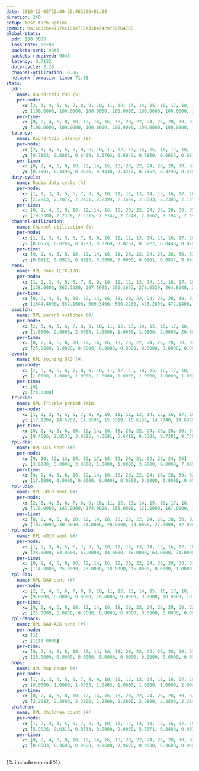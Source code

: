 ```yaml
---
date: 2018-12-05T22:00:56.462396+01:00
duration: 240
setup: test-tsch-optims
commit: ba15c0c6e4107ec181e715e31be74c9736764700
global-stats:
  pdr: 100.0000
  loss-rate: 0e+00
  packets-sent: 9043
  packets-received: 9043
  latency: 0.7132
  duty-cycle: 2.29
  channel-utilization: 0.06
  network-formation-time: 71.01
stats:
  pdr:
    name: Round-trip PDR (%)
    per-node:
      x: [2, 3, 4, 5, 6, 7, 8, 9, 10, 11, 12, 13, 14, 15, 16, 17, 18, 19, 20, 21, 22, 23, 24, 25]
      y: [100.0000, 100.0000, 100.0000, 100.0000, 100.0000, 100.0000, 100.0000, 100.0000, 100.0000, 100.0000, 100.0000, 100.0000, 100.0000, 100.0000, 100.0000, 100.0000, 100.0000, 100.0000, 100.0000, 100.0000, 100.0000, 100.0000, 100.0000, 100.0000]
    per-time:
      x: [0, 2, 4, 6, 8, 10, 12, 14, 16, 18, 20, 22, 24, 26, 28, 30, 32, 34, 36, 38, 40, 42, 44, 46, 48, 50, 52, 54, 56, 58, 60, 62, 64, 66, 68, 70, 72, 74, 76, 78, 80, 82, 84, 86, 88, 90, 92, 94, 96, 98, 100, 102, 104, 106, 108, 110, 112, 114, 116, 118, 120, 122, 124, 126, 128, 130, 132, 134, 136, 138, 140, 142, 144, 146, 148, 150]
      y: [100.0000, 100.0000, 100.0000, 100.0000, 100.0000, 100.0000, 100.0000, 100.0000, 100.0000, 100.0000, 100.0000, 100.0000, 100.0000, 100.0000, 100.0000, 100.0000, 100.0000, 100.0000, 100.0000, 100.0000, 100.0000, 100.0000, 100.0000, 100.0000, 100.0000, 100.0000, 100.0000, 100.0000, 100.0000, 100.0000, 100.0000, 100.0000, 100.0000, 100.0000, 100.0000, 100.0000, 100.0000, 100.0000, 100.0000, 100.0000, 100.0000, 100.0000, 100.0000, 100.0000, 100.0000, 100.0000, 100.0000, 100.0000, 100.0000, 100.0000, 100.0000, 100.0000, 100.0000, 100.0000, 100.0000, 100.0000, 100.0000, 100.0000, 100.0000, 100.0000, 100.0000, 100.0000, 100.0000, 100.0000, 100.0000, 100.0000, 100.0000, 100.0000, 100.0000, 100.0000, 100.0000, 100.0000, 100.0000, 100.0000, 100.0000, 100.0000]
  latency:
    name: Round-trip latency (s)
    per-node:
      x: [2, 3, 4, 5, 6, 7, 8, 9, 10, 11, 12, 13, 14, 15, 16, 17, 18, 19, 20, 21, 22, 23, 24, 25]
      y: [0.7163, 0.6885, 0.6469, 0.6702, 0.6049, 0.6830, 0.6653, 0.6875, 0.6197, 0.6862, 0.7371, 0.6611, 0.7297, 0.6809, 0.6939, 0.7216, 0.6810, 0.6960, 0.7278, 0.7655, 0.8625, 0.8849, 0.8563, 0.7737]
    per-time:
      x: [0, 2, 4, 6, 8, 10, 12, 14, 16, 18, 20, 22, 24, 26, 28, 30, 32, 34, 36, 38, 40, 42, 44, 46, 48, 50, 52, 54, 56, 58, 60, 62, 64, 66, 68, 70, 72, 74, 76, 78, 80, 82, 84, 86, 88, 90, 92, 94, 96, 98, 100, 102, 104, 106, 108, 110, 112, 114, 116, 118, 120, 122, 124, 126, 128, 130, 132, 134, 136, 138, 140, 142, 144, 146, 148, 150]
      y: [0.3601, 0.3398, 0.3626, 0.3430, 0.3210, 0.3352, 0.3299, 0.3388, 0.3202, 0.3132, 0.3323, 0.3381, 0.3324, 0.3818, 0.3491, 0.3202, 0.3359, 0.3165, 0.3495, 0.3457, 0.3449, 0.3439, 0.3358, 0.3125, 0.3681, 0.4162, 0.3195, 0.3563, 0.3460, 0.3265, 0.3864, 0.5607, 0.4942, 0.3750, 0.3352, 0.3519, 0.4925, 0.9940, 0.7101, 0.5120, 0.4999, 0.3248, 0.4878, 1.2571, 1.1887, 0.9201, 0.5608, 0.4860, 0.6786, 1.2601, 1.2557, 1.2676, 1.1928, 0.9693, 0.7258, 1.2475, 1.2345, 1.2340, 1.2465, 1.2470, 1.1961, 1.2364, 1.2518, 1.2367, 1.2470, 1.2412, 1.2305, 1.2460, 1.2425, 1.2470, 1.2355, 1.2569, 1.2339, 1.2445, 1.2281, 1.2455]
  duty-cycle:
    name: Radio duty cycle (%)
    per-node:
      x: [1, 2, 3, 4, 5, 6, 7, 8, 9, 10, 11, 12, 13, 14, 15, 16, 17, 18, 19, 20, 21, 22, 23, 24, 25]
      y: [2.2913, 2.2077, 2.2401, 2.2399, 2.1689, 2.8593, 2.2305, 2.1550, 2.0898, 2.1005, 2.1592, 2.2144, 2.3055, 2.3412, 2.5091, 2.2423, 2.3204, 2.3433, 2.2824, 2.2907, 2.3035, 2.3562, 2.2692, 2.2650, 2.3074]
    per-time:
      x: [0, 2, 4, 6, 8, 10, 12, 14, 16, 18, 20, 22, 24, 26, 28, 30, 32, 34, 36, 38, 40, 42, 44, 46, 48, 50, 52, 54, 56, 58, 60, 62, 64, 66, 68, 70, 72, 74, 76, 78, 80, 82, 84, 86, 88, 90, 92, 94, 96, 98, 100, 102, 104, 106, 108, 110, 112, 114, 116, 118, 120, 122, 124, 126, 128, 130, 132, 134, 136, 138, 140, 142, 144, 146, 148, 150, 152, 154, 156, 158, 160, 162, 164, 166, 168, 170, 172, 174, 176, 178, 180, 182, 184, 186, 188, 190, 192, 194, 196, 198, 200, 202, 204, 206, 208, 210, 212, 214, 216, 218, 220, 222, 224, 226, 228, 230, 232, 234, 236, 238, 240]
      y: [19.6300, 2.2339, 2.2315, 2.2147, 2.2248, 2.1662, 2.1943, 2.1993, 2.1964, 2.1730, 2.1837, 2.2058, 2.1910, 2.1943, 2.2570, 2.2042, 2.2004, 2.1950, 2.1941, 2.2209, 2.1825, 2.1917, 2.2023, 2.2010, 2.1790, 2.1856, 2.1751, 2.1919, 2.2260, 2.2341, 2.1809, 2.1990, 2.2042, 2.1946, 2.1884, 2.2064, 2.1943, 2.2051, 2.1830, 2.1950, 2.1976, 2.1999, 2.1755, 2.2256, 2.1863, 2.2095, 2.2007, 2.2085, 2.1775, 2.1961, 2.2059, 2.1908, 2.2059, 2.2033, 2.1917, 2.2069, 2.1751, 2.2063, 2.1968, 2.1947, 2.1831, 2.1904, 2.1781, 2.1835, 2.1914, 2.1894, 2.1868, 2.1966, 2.1922, 2.1827, 2.1858, 2.2087, 2.1888, 2.1766, 2.1780, 2.2123, 2.1355, 2.3747, 2.0878, 2.2216, 2.3021, 2.3552, 2.3248, 2.3020, 2.3786, 2.3883, 2.2249, 2.0208, 2.0040, 2.0077, 2.0019, 1.9989, 2.0055, 2.0064, 1.9962, 1.9934, 1.9905, 1.9912, 1.9976, 2.0083, 2.0198, 1.9945, 1.9937, 1.9949, 1.9908, 1.9948, 1.9949, 1.9960, 1.9956, 2.0022, 1.9951, 1.9962, 1.9976, 1.9957, 2.0061, 2.0074, 1.9985, 2.0014, 1.9932, 2.0034, null]
  channel-utilization:
    name: Channel utilization (%)
    per-node:
      x: [1, 2, 3, 4, 5, 6, 7, 8, 9, 10, 11, 12, 13, 14, 15, 16, 17, 18, 19, 20, 21, 22, 23, 24, 25]
      y: [0.0553, 0.0269, 0.0283, 0.0269, 0.0267, 0.3727, 0.0448, 0.0285, 0.0305, 0.0479, 0.0318, 0.0696, 0.0605, 0.0382, 0.2036, 0.0336, 0.0310, 0.0717, 0.0339, 0.0390, 0.0433, 0.0332, 0.0288, 0.0295, 0.0285]
    per-time:
      x: [0, 2, 4, 6, 8, 10, 12, 14, 16, 18, 20, 22, 24, 26, 28, 30, 32, 34, 36, 38, 40, 42, 44, 46, 48, 50, 52, 54, 56, 58, 60, 62, 64, 66, 68, 70, 72, 74, 76, 78, 80, 82, 84, 86, 88, 90, 92, 94, 96, 98, 100, 102, 104, 106, 108, 110, 112, 114, 116, 118, 120, 122, 124, 126, 128, 130, 132, 134, 136, 138, 140, 142, 144, 146, 148, 150, 152, 154, 156, 158, 160, 162, 164, 166, 168, 170, 172, 174, 176, 178, 180, 182, 184, 186, 188, 190, 192, 194, 196, 198, 200, 202, 204, 206, 208, 210, 212, 214, 216, 218, 220, 222, 224, 226, 228, 230, 232, 234, 236, 238, 240]
      y: [0.0912, 0.0926, 0.0915, 0.0890, 0.0906, 0.0761, 0.0837, 0.0824, 0.0826, 0.0771, 0.0807, 0.0871, 0.0828, 0.0845, 0.1041, 0.0847, 0.0846, 0.0837, 0.0848, 0.0932, 0.0796, 0.0834, 0.0857, 0.0856, 0.0792, 0.0800, 0.0783, 0.0844, 0.0936, 0.0968, 0.0797, 0.0863, 0.0847, 0.0831, 0.0802, 0.0873, 0.0834, 0.0868, 0.0790, 0.0819, 0.0822, 0.0827, 0.0754, 0.0886, 0.0808, 0.0843, 0.0835, 0.0864, 0.0766, 0.0802, 0.0840, 0.0812, 0.0848, 0.0855, 0.0810, 0.0867, 0.0768, 0.0849, 0.0830, 0.0819, 0.0793, 0.0827, 0.0781, 0.0802, 0.0818, 0.0811, 0.0790, 0.0811, 0.0809, 0.0784, 0.0798, 0.0863, 0.0807, 0.0766, 0.0761, 0.0441, 0.0158, 0.0274, 0.0367, 0.0707, 0.0957, 0.1102, 0.1049, 0.1037, 0.1168, 0.1166, 0.0758, 0.0211, 0.0182, 0.0205, 0.0185, 0.0190, 0.0207, 0.0197, 0.0170, 0.0181, 0.0171, 0.0175, 0.0183, 0.0204, 0.0252, 0.0171, 0.0169, 0.0185, 0.0179, 0.0186, 0.0185, 0.0185, 0.0169, 0.0190, 0.0179, 0.0176, 0.0189, 0.0182, 0.0222, 0.0217, 0.0181, 0.0195, 0.0171, 0.0195, null]
  rank:
    name: RPL rank (ETX-128)
    per-node:
      x: [1, 2, 3, 4, 5, 6, 7, 8, 9, 10, 11, 12, 13, 14, 15, 16, 17, 18, 19, 20, 21, 22, 23, 24, 25]
      y: [128.0000, 262.3320, 307.5992, 303.1653, 278.6529, 264.8548, 290.9710, 423.2149, 5829.9614, 5101.4716, 474.2241, 6297.2440, 419.7202, 579.2140, 471.2822, 6210.4844, 6918.9896, 5784.1557, 7697.1705, 623.8257, 653.2697, 681.6475, 7136.9864, 4346.8148, 1288.8219]
    per-time:
      x: [0, 2, 4, 6, 8, 10, 12, 14, 16, 18, 20, 22, 24, 26, 28, 30, 32, 34, 36, 38, 40, 42, 44, 46, 48, 50, 52, 54, 56, 58, 60, 62, 64, 66, 68, 70, 72, 74, 76, 78, 80, 82, 84, 86, 88, 90, 92, 94, 96, 98, 100, 102, 104, 106, 108, 110, 112, 114, 116, 118, 120, 122, 124, 126, 128, 130, 132, 134, 136, 138, 140, 142, 144, 146, 148, 150, 152, 154, 156, 158, 160, 162, 164, 166, 168, 170, 172, 174, 176, 178, 180, 182, 184, 186, 188, 190, 192, 194, 196, 198, 200, 202, 204, 206, 208, 210, 212, 214, 216, 218, 220, 222, 224, 226, 228, 230, 232, 234, 236, 238, 240]
      y: [1644.4000, 552.1600, 509.3400, 500.2200, 483.2600, 472.1400, 470.6400, 481.4400, 500.5200, 495.9200, 504.6200, 508.9000, 509.1400, 527.2745, 559.3600, 551.8200, 514.0400, 517.5400, 526.1373, 526.8431, 518.2600, 512.6200, 517.8600, 523.0196, 515.2600, 513.8200, 502.1200, 504.7000, 512.7778, 509.7059, 506.0600, 537.5098, 528.9804, 508.2600, 503.5200, 494.2353, 486.3462, 472.5577, 465.2000, 464.4902, 461.5200, 458.2941, 459.3600, 472.5490, 470.9615, 462.8800, 464.8431, 460.0000, 458.5000, 456.0800, 453.0980, 452.0600, 460.0196, 464.0000, 468.2745, 465.6000, 457.8200, 459.5400, 470.4314, 472.6800, 461.1600, 461.9600, 455.3529, 461.3800, 452.1373, 447.2800, 448.8600, 448.9600, 455.5400, 453.9200, 459.4600, 461.6863, 460.0784, 458.2400, 461.4400, 346.8400, 919.9544, 1597.8765, 848.2479, 3788.4476, 19216.4362, 17739.4151, 21051.8426, 19181.3571, 17742.4273, 20556.1980, 9016.1714, 604.3200, 594.2400, 588.7451, 576.3200, 578.7500, 564.6471, 532.3137, 527.0000, 526.0784, 521.7400, 515.1961, 519.7059, 508.8800, 506.0200, 502.6600, 481.7600, 479.5400, 477.6800, 475.6800, 474.5882, 467.4800, 466.9600, 465.3000, 465.9600, 467.4800, 465.6000, 461.3200, 466.2745, 471.4800, 475.8235, 481.6800, 477.8431, 482.5098, null]
  pswitch:
    name: RPL parent switches (#)
    per-node:
      x: [2, 3, 4, 5, 6, 7, 8, 9, 10, 11, 12, 13, 14, 15, 16, 17, 18, 19, 20, 21, 22, 23, 24, 25]
      y: [1.0000, 2.0000, 2.0000, 2.0000, 1.0000, 1.0000, 2.0000, 26.0000, 24.0000, 1.0000, 28.0000, 3.0000, 3.0000, 1.0000, 28.0000, 27.0000, 27.0000, 36.0000, 1.0000, 1.0000, 4.0000, 32.0000, 17.0000, 6.0000]
    per-time:
      x: [0, 2, 4, 6, 8, 10, 12, 14, 16, 18, 20, 22, 24, 26, 28, 30, 32, 34, 36, 38, 40, 42, 44, 46, 48, 50, 52, 54, 56, 58, 60, 62, 64, 66, 68, 70, 72, 74, 76, 78, 80, 82, 84, 86, 88, 90, 92, 94, 96, 98, 100, 102, 104, 106, 108, 110, 112, 114, 116, 118, 120, 122, 124, 126, 128, 130, 132, 134, 136, 138, 140, 142, 144, 146, 148, 150, 152, 154, 156, 158, 160, 162, 164, 166, 168, 170, 172, 174, 176, 178, 180, 182, 184, 186, 188, 190, 192, 194, 196, 198, 200, 202, 204, 206, 208, 210, 212, 214, 216, 218, 220, 222, 224, 226, 228, 230, 232, 234, 236, 238]
      y: [25.0000, 0.0000, 0.0000, 0.0000, 0.0000, 0.0000, 0.0000, 0.0000, 0.0000, 0.0000, 0.0000, 0.0000, 0.0000, 1.0000, 0.0000, 0.0000, 0.0000, 0.0000, 1.0000, 1.0000, 0.0000, 0.0000, 0.0000, 1.0000, 0.0000, 0.0000, 0.0000, 0.0000, 4.0000, 1.0000, 0.0000, 1.0000, 1.0000, 0.0000, 0.0000, 1.0000, 2.0000, 2.0000, 0.0000, 1.0000, 0.0000, 1.0000, 0.0000, 1.0000, 2.0000, 0.0000, 1.0000, 0.0000, 0.0000, 0.0000, 1.0000, 0.0000, 1.0000, 0.0000, 1.0000, 0.0000, 0.0000, 0.0000, 1.0000, 0.0000, 0.0000, 0.0000, 1.0000, 0.0000, 1.0000, 0.0000, 0.0000, 0.0000, 0.0000, 0.0000, 0.0000, 1.0000, 1.0000, 0.0000, 0.0000, 0.0000, 2.0000, 7.0000, 4.0000, 20.0000, 23.0000, 28.0000, 31.0000, 23.0000, 33.0000, 25.0000, 12.0000, 0.0000, 0.0000, 1.0000, 0.0000, 2.0000, 1.0000, 1.0000, 0.0000, 1.0000, 0.0000, 1.0000, 1.0000, 0.0000, 0.0000, 0.0000, 0.0000, 0.0000, 0.0000, 0.0000, 1.0000, 0.0000, 0.0000, 0.0000, 0.0000, 0.0000, 0.0000, 0.0000, 1.0000, 0.0000, 1.0000, 0.0000, 1.0000, 1.0000]
  event:
    name: RPL joining DAG (#)
    per-node:
      x: [2, 3, 4, 5, 6, 7, 8, 9, 10, 11, 12, 13, 14, 15, 16, 17, 18, 19, 20, 21, 22, 23, 24, 25]
      y: [1.0000, 1.0000, 1.0000, 1.0000, 1.0000, 1.0000, 1.0000, 1.0000, 1.0000, 1.0000, 1.0000, 1.0000, 1.0000, 1.0000, 1.0000, 1.0000, 1.0000, 1.0000, 1.0000, 1.0000, 1.0000, 1.0000, 1.0000, 1.0000]
    per-time:
      x: [0]
      y: [24.0000]
  trickle:
    name: RPL Trickle period (min)
    per-node:
      x: [1, 2, 3, 4, 5, 6, 7, 8, 9, 10, 11, 12, 13, 14, 15, 16, 17, 18, 19, 20, 21, 22, 23, 24, 25]
      y: [17.2204, 14.6952, 14.6596, 15.6319, 15.6139, 14.7340, 14.6380, 15.1882, 12.8904, 15.9286, 14.7136, 12.1489, 14.5040, 14.4267, 14.4485, 12.2452, 15.7831, 12.1978, 16.0321, 14.4470, 14.6629, 14.9051, 15.9496, 13.4354, 14.6196]
    per-time:
      x: [0, 2, 4, 6, 8, 10, 12, 14, 16, 18, 20, 22, 24, 26, 28, 30, 32, 34, 36, 38, 40, 42, 44, 46, 48, 50, 52, 54, 56, 58, 60, 62, 64, 66, 68, 70, 72, 74, 76, 78, 80, 82, 84, 86, 88, 90, 92, 94, 96, 98, 100, 102, 104, 106, 108, 110, 112, 114, 116, 118, 120, 122, 124, 126, 128, 130, 132, 134, 136, 138, 140, 142, 144, 146, 148, 150, 152, 154, 156, 158, 160, 162, 164, 166, 168, 170, 172, 174, 176, 178, 180, 182, 184, 186, 188, 190, 192, 194, 196, 198, 200, 202, 204, 206, 208, 210, 212, 214, 216, 218, 220, 222, 224, 226, 228, 230, 232, 234, 236, 238, 240]
      y: [0.4606, 2.0535, 3.8885, 4.3691, 6.6410, 8.7381, 8.7381, 8.7381, 10.4858, 17.4763, 17.4763, 17.4763, 17.4763, 17.4763, 17.4763, 17.4763, 17.4763, 17.4763, 17.4763, 17.4763, 17.4763, 17.4763, 17.4763, 17.4763, 17.4763, 17.4763, 17.4763, 17.4763, 17.4763, 17.4763, 17.4763, 17.4763, 17.4763, 17.4763, 17.4763, 17.4763, 17.4763, 17.4763, 17.4763, 17.4763, 17.4763, 17.4763, 17.4763, 17.4763, 17.4763, 17.4763, 17.4763, 17.4763, 17.4763, 17.4763, 17.4763, 17.4763, 17.4763, 17.4763, 17.4763, 17.4763, 17.4763, 17.4763, 17.4763, 17.4763, 17.4763, 17.4763, 17.4763, 17.4763, 17.4763, 17.4763, 17.4763, 17.4763, 17.4763, 17.4763, 17.4763, 17.4763, 17.4763, 17.4763, 17.4763, 17.4763, 17.4763, 16.2761, 16.5060, 15.4590, 7.2065, 7.1590, 6.7274, 6.9855, 5.8008, 4.7368, 3.4982, 2.9054, 4.1943, 5.3114, 8.0391, 8.7381, 8.7381, 10.2802, 13.8063, 17.4763, 17.4763, 17.4763, 17.4763, 17.4763, 17.4763, 17.4763, 17.4763, 17.4763, 17.4763, 17.4763, 17.4763, 17.4763, 17.4763, 17.4763, 17.4763, 17.4763, 17.4763, 17.4763, 17.4763, 17.4763, 17.4763, 17.4763, 17.4763, 17.4763, null]
  rpl-dis:
    name: RPL DIS sent (#)
    per-node:
      x: [9, 10, 12, 13, 14, 16, 17, 18, 19, 20, 21, 22, 23, 24, 25]
      y: [3.0000, 3.0000, 3.0000, 1.0000, 1.0000, 3.0000, 9.0000, 7.0000, 7.0000, 1.0000, 1.0000, 1.0000, 4.0000, 2.0000, 2.0000]
    per-time:
      x: [0, 2, 4, 6, 8, 10, 12, 14, 16, 18, 20, 22, 24, 26, 28, 30, 32, 34, 36, 38, 40, 42, 44, 46, 48, 50, 52, 54, 56, 58, 60, 62, 64, 66, 68, 70, 72, 74, 76, 78, 80, 82, 84, 86, 88, 90, 92, 94, 96, 98, 100, 102, 104, 106, 108, 110, 112, 114, 116, 118, 120, 122, 124, 126, 128, 130, 132, 134, 136, 138, 140, 142, 144, 146, 148, 150, 152, 154, 156, 158, 160, 162, 164, 166, 168, 170, 172]
      y: [17.0000, 0.0000, 0.0000, 0.0000, 0.0000, 0.0000, 0.0000, 0.0000, 0.0000, 0.0000, 0.0000, 0.0000, 0.0000, 0.0000, 0.0000, 0.0000, 0.0000, 0.0000, 0.0000, 0.0000, 0.0000, 0.0000, 0.0000, 0.0000, 0.0000, 0.0000, 0.0000, 0.0000, 0.0000, 0.0000, 0.0000, 0.0000, 0.0000, 0.0000, 0.0000, 0.0000, 0.0000, 0.0000, 0.0000, 0.0000, 0.0000, 0.0000, 0.0000, 0.0000, 0.0000, 0.0000, 0.0000, 0.0000, 0.0000, 0.0000, 0.0000, 0.0000, 0.0000, 0.0000, 0.0000, 0.0000, 0.0000, 0.0000, 0.0000, 0.0000, 0.0000, 0.0000, 0.0000, 0.0000, 0.0000, 0.0000, 0.0000, 0.0000, 0.0000, 0.0000, 0.0000, 0.0000, 0.0000, 0.0000, 0.0000, 0.0000, 0.0000, 2.0000, 1.0000, 2.0000, 4.0000, 7.0000, 2.0000, 2.0000, 7.0000, 4.0000, 0.0000]
  rpl-udio:
    name: RPL uDIO sent (#)
    per-node:
      x: [2, 3, 4, 5, 6, 7, 8, 9, 10, 11, 12, 13, 14, 15, 16, 17, 18, 19, 20, 21, 22, 23, 24, 25]
      y: [170.0000, 163.0000, 174.0000, 165.0000, 121.0000, 167.0000, 166.0000, 181.0000, 200.0000, 164.0000, 196.0000, 158.0000, 172.0000, 139.0000, 195.0000, 190.0000, 187.0000, 209.0000, 164.0000, 168.0000, 164.0000, 168.0000, 166.0000, 169.0000]
    per-time:
      x: [0, 2, 4, 6, 8, 10, 12, 14, 16, 18, 20, 22, 24, 26, 28, 30, 32, 34, 36, 38, 40, 42, 44, 46, 48, 50, 52, 54, 56, 58, 60, 62, 64, 66, 68, 70, 72, 74, 76, 78, 80, 82, 84, 86, 88, 90, 92, 94, 96, 98, 100, 102, 104, 106, 108, 110, 112, 114, 116, 118, 120, 122, 124, 126, 128, 130, 132, 134, 136, 138, 140, 142, 144, 146, 148, 150, 152, 154, 156, 158, 160, 162, 164, 166, 168, 170, 172, 174, 176, 178, 180, 182, 184, 186, 188, 190, 192, 194, 196, 198, 200, 202, 204, 206, 208, 210, 212, 214, 216, 218, 220, 222, 224, 226, 228, 230, 232, 234, 236, 238, 240]
      y: [107.0000, 30.0000, 34.0000, 28.0000, 34.0000, 27.0000, 32.0000, 31.0000, 37.0000, 30.0000, 30.0000, 32.0000, 31.0000, 33.0000, 34.0000, 32.0000, 33.0000, 29.0000, 32.0000, 30.0000, 30.0000, 29.0000, 30.0000, 35.0000, 28.0000, 29.0000, 30.0000, 30.0000, 33.0000, 30.0000, 31.0000, 29.0000, 34.0000, 29.0000, 29.0000, 31.0000, 31.0000, 27.0000, 30.0000, 34.0000, 28.0000, 31.0000, 27.0000, 35.0000, 29.0000, 37.0000, 31.0000, 30.0000, 32.0000, 33.0000, 32.0000, 26.0000, 33.0000, 34.0000, 32.0000, 33.0000, 34.0000, 27.0000, 26.0000, 31.0000, 32.0000, 33.0000, 30.0000, 29.0000, 35.0000, 29.0000, 33.0000, 32.0000, 31.0000, 31.0000, 35.0000, 33.0000, 29.0000, 26.0000, 31.0000, 33.0000, 31.0000, 42.0000, 43.0000, 50.0000, 57.0000, 63.0000, 54.0000, 46.0000, 67.0000, 57.0000, 57.0000, 28.0000, 30.0000, 38.0000, 32.0000, 39.0000, 32.0000, 33.0000, 34.0000, 35.0000, 30.0000, 36.0000, 31.0000, 34.0000, 32.0000, 28.0000, 33.0000, 34.0000, 36.0000, 39.0000, 29.0000, 33.0000, 32.0000, 35.0000, 37.0000, 32.0000, 51.0000, 29.0000, 30.0000, 37.0000, 29.0000, 35.0000, 29.0000, 38.0000, 1.0000]
  rpl-mdio:
    name: RPL mDIO sent (#)
    per-node:
      x: [1, 2, 3, 4, 5, 6, 7, 8, 9, 10, 11, 12, 13, 14, 15, 16, 17, 18, 19, 20, 21, 22, 23, 24, 25]
      y: [28.0000, 53.0000, 67.0000, 34.0000, 38.0000, 63.0000, 74.0000, 42.0000, 40.0000, 28.0000, 66.0000, 37.0000, 81.0000, 82.0000, 93.0000, 41.0000, 42.0000, 42.0000, 27.0000, 87.0000, 78.0000, 66.0000, 27.0000, 43.0000, 70.0000]
    per-time:
      x: [0, 2, 4, 6, 8, 10, 12, 14, 16, 18, 20, 22, 24, 26, 28, 30, 32, 34, 36, 38, 40, 42, 44, 46, 48, 50, 52, 54, 56, 58, 60, 62, 64, 66, 68, 70, 72, 74, 76, 78, 80, 82, 84, 86, 88, 90, 92, 94, 96, 98, 100, 102, 104, 106, 108, 110, 112, 114, 116, 118, 120, 122, 124, 126, 128, 130, 132, 134, 136, 138, 140, 142, 144, 146, 148, 150, 152, 154, 156, 158, 160, 162, 164, 166, 168, 170, 172, 174, 176, 178, 180, 182, 184, 186, 188, 190, 192, 194, 196, 198, 200, 202, 204, 206, 208, 210, 212, 214, 216, 218, 220, 222, 224, 226, 228, 230, 232, 234, 236, 238]
      y: [114.0000, 25.0000, 23.0000, 10.0000, 15.0000, 0.0000, 1.0000, 12.0000, 12.0000, 0.0000, 0.0000, 0.0000, 0.0000, 3.0000, 3.0000, 6.0000, 9.0000, 4.0000, 0.0000, 0.0000, 0.0000, 0.0000, 4.0000, 4.0000, 8.0000, 5.0000, 4.0000, 0.0000, 0.0000, 0.0000, 1.0000, 2.0000, 8.0000, 7.0000, 7.0000, 0.0000, 0.0000, 0.0000, 0.0000, 6.0000, 5.0000, 6.0000, 4.0000, 4.0000, 0.0000, 0.0000, 0.0000, 0.0000, 4.0000, 8.0000, 4.0000, 4.0000, 5.0000, 0.0000, 0.0000, 0.0000, 0.0000, 7.0000, 5.0000, 6.0000, 6.0000, 1.0000, 0.0000, 0.0000, 0.0000, 3.0000, 5.0000, 9.0000, 4.0000, 2.0000, 2.0000, 0.0000, 0.0000, 0.0000, 5.0000, 6.0000, 7.0000, 70.0000, 45.0000, 56.0000, 90.0000, 104.0000, 54.0000, 41.0000, 133.0000, 110.0000, 83.0000, 24.0000, 18.0000, 6.0000, 11.0000, 2.0000, 6.0000, 10.0000, 7.0000, 0.0000, 0.0000, 0.0000, 3.0000, 8.0000, 1.0000, 10.0000, 3.0000, 0.0000, 0.0000, 0.0000, 0.0000, 1.0000, 7.0000, 6.0000, 4.0000, 4.0000, 3.0000, 0.0000, 0.0000, 0.0000, 4.0000, 8.0000, 6.0000, 6.0000]
  rpl-dao:
    name: RPL DAO sent (#)
    per-node:
      x: [2, 3, 4, 5, 6, 7, 8, 9, 10, 11, 12, 13, 14, 15, 16, 17, 18, 19, 20, 21, 22, 23, 24, 25]
      y: [9.0000, 9.0000, 9.0000, 10.0000, 9.0000, 9.0000, 10.0000, 107.0000, 105.0000, 9.0000, 125.0000, 9.0000, 10.0000, 10.0000, 120.0000, 116.0000, 122.0000, 156.0000, 9.0000, 9.0000, 11.0000, 128.0000, 75.0000, 15.0000]
    per-time:
      x: [0, 2, 4, 6, 8, 10, 12, 14, 16, 18, 20, 22, 24, 26, 28, 30, 32, 34, 36, 38, 40, 42, 44, 46, 48, 50, 52, 54, 56, 58, 60, 62, 64, 66, 68, 70, 72, 74, 76, 78, 80, 82, 84, 86, 88, 90, 92, 94, 96, 98, 100, 102, 104, 106, 108, 110, 112, 114, 116, 118, 120, 122, 124, 126, 128, 130, 132, 134, 136, 138, 140, 142, 144, 146, 148, 150, 152, 154, 156, 158, 160, 162, 164, 166, 168, 170, 172, 174, 176, 178, 180, 182, 184, 186, 188, 190, 192, 194, 196, 198, 200, 202, 204, 206, 208, 210, 212, 214, 216, 218, 220, 222, 224, 226, 228, 230, 232, 234, 236, 238, 240]
      y: [25.0000, 0.0000, 0.0000, 0.0000, 0.0000, 0.0000, 0.0000, 0.0000, 0.0000, 0.0000, 0.0000, 0.0000, 0.0000, 1.0000, 23.0000, 0.0000, 0.0000, 0.0000, 1.0000, 1.0000, 0.0000, 0.0000, 0.0000, 1.0000, 0.0000, 0.0000, 0.0000, 1.0000, 20.0000, 5.0000, 0.0000, 1.0000, 1.0000, 1.0000, 0.0000, 1.0000, 2.0000, 1.0000, 1.0000, 1.0000, 0.0000, 1.0000, 7.0000, 8.0000, 3.0000, 0.0000, 2.0000, 0.0000, 0.0000, 0.0000, 3.0000, 1.0000, 1.0000, 0.0000, 1.0000, 1.0000, 3.0000, 11.0000, 2.0000, 0.0000, 0.0000, 2.0000, 1.0000, 0.0000, 3.0000, 2.0000, 1.0000, 0.0000, 0.0000, 0.0000, 2.0000, 10.0000, 4.0000, 1.0000, 0.0000, 2.0000, 10.0000, 31.0000, 29.0000, 83.0000, 120.0000, 142.0000, 132.0000, 121.0000, 150.0000, 130.0000, 39.0000, 0.0000, 0.0000, 2.0000, 0.0000, 2.0000, 1.0000, 2.0000, 0.0000, 1.0000, 0.0000, 1.0000, 2.0000, 3.0000, 11.0000, 0.0000, 0.0000, 1.0000, 1.0000, 1.0000, 2.0000, 1.0000, 1.0000, 0.0000, 1.0000, 1.0000, 0.0000, 2.0000, 13.0000, 1.0000, 1.0000, 1.0000, 1.0000, 2.0000, 0.0000]
  rpl-daoack:
    name: RPL DAO-ACK sent (#)
    per-node:
      x: [1]
      y: [1119.0000]
    per-time:
      x: [0, 2, 4, 6, 8, 10, 12, 14, 16, 18, 20, 22, 24, 26, 28, 30, 32, 34, 36, 38, 40, 42, 44, 46, 48, 50, 52, 54, 56, 58, 60, 62, 64, 66, 68, 70, 72, 74, 76, 78, 80, 82, 84, 86, 88, 90, 92, 94, 96, 98, 100, 102, 104, 106, 108, 110, 112, 114, 116, 118, 120, 122, 124, 126, 128, 130, 132, 134, 136, 138, 140, 142, 144, 146, 148, 150, 152, 154, 156, 158, 160, 162, 164, 166, 168, 170, 172, 174, 176, 178, 180, 182, 184, 186, 188, 190, 192, 194, 196, 198, 200, 202, 204, 206, 208, 210, 212, 214, 216, 218, 220, 222, 224, 226, 228, 230, 232, 234, 236, 238, 240]
      y: [25.0000, 0.0000, 0.0000, 0.0000, 0.0000, 0.0000, 0.0000, 0.0000, 0.0000, 0.0000, 0.0000, 0.0000, 0.0000, 1.0000, 23.0000, 0.0000, 0.0000, 0.0000, 1.0000, 1.0000, 0.0000, 0.0000, 0.0000, 1.0000, 0.0000, 0.0000, 0.0000, 1.0000, 20.0000, 4.0000, 0.0000, 1.0000, 1.0000, 1.0000, 0.0000, 1.0000, 2.0000, 1.0000, 1.0000, 1.0000, 0.0000, 1.0000, 6.0000, 9.0000, 3.0000, 0.0000, 2.0000, 0.0000, 0.0000, 0.0000, 3.0000, 1.0000, 1.0000, 0.0000, 1.0000, 1.0000, 4.0000, 10.0000, 2.0000, 0.0000, 0.0000, 2.0000, 1.0000, 0.0000, 3.0000, 2.0000, 1.0000, 0.0000, 0.0000, 0.0000, 2.0000, 10.0000, 4.0000, 1.0000, 0.0000, 2.0000, 5.0000, 10.0000, 12.0000, 64.0000, 120.0000, 140.0000, 125.0000, 121.0000, 145.0000, 128.0000, 36.0000, 0.0000, 0.0000, 2.0000, 0.0000, 2.0000, 1.0000, 2.0000, 0.0000, 1.0000, 0.0000, 1.0000, 2.0000, 3.0000, 11.0000, 0.0000, 0.0000, 1.0000, 1.0000, 1.0000, 2.0000, 1.0000, 1.0000, 0.0000, 1.0000, 1.0000, 0.0000, 2.0000, 12.0000, 2.0000, 1.0000, 1.0000, 1.0000, 2.0000, 0.0000]
  hops:
    name: RPL hop count (#)
    per-node:
      x: [1, 2, 3, 4, 5, 6, 7, 8, 9, 10, 11, 12, 13, 14, 15, 16, 17, 18, 19, 20, 21, 22, 23, 24, 25]
      y: [0.0000, 1.0000, 1.0533, 1.0463, 1.0006, 1.0000, 1.0000, 2.0000, 3.2076, 1.9878, 2.0000, 2.2217, 2.0000, 3.0000, 2.0000, 2.1999, 3.3888, 3.1350, 3.3046, 3.0000, 3.0000, 3.0366, 4.1537, 4.1421, 4.1311]
    per-time:
      x: [0, 2, 4, 6, 8, 10, 12, 14, 16, 18, 20, 22, 24, 26, 28, 30, 32, 34, 36, 38, 40, 42, 44, 46, 48, 50, 52, 54, 56, 58, 60, 62, 64, 66, 68, 70, 72, 74, 76, 78, 80, 82, 84, 86, 88, 90, 92, 94, 96, 98, 100, 102, 104, 106, 108, 110, 112, 114, 116, 118, 120, 122, 124, 126, 128, 130, 132, 134, 136, 138, 140, 142, 144, 146, 148, 150, 152, 154, 156, 158, 160, 162, 164, 166, 168, 170, 172, 174, 176, 178, 180, 182, 184, 186, 188, 190, 192, 194, 196, 198, 200, 202, 204, 206, 208, 210, 212, 214, 216, 218, 220, 222, 224, 226, 228, 230, 232, 234, 236, 238]
      y: [2.2083, 2.2800, 2.2800, 2.2800, 2.2800, 2.2800, 2.2800, 2.2800, 2.2800, 2.2800, 2.2800, 2.2800, 2.2800, 2.2800, 2.2800, 2.2800, 2.2800, 2.2800, 2.2800, 2.3200, 2.3200, 2.3200, 2.3200, 2.3200, 2.2800, 2.2800, 2.2800, 2.2800, 2.2600, 2.2400, 2.2400, 2.2200, 2.2000, 2.2000, 2.2000, 2.2800, 2.3200, 2.3200, 2.3200, 2.3200, 2.3200, 2.3000, 2.2800, 2.2800, 2.2800, 2.2800, 2.2800, 2.2800, 2.2800, 2.2800, 2.2800, 2.2800, 2.2600, 2.2400, 2.2200, 2.2000, 2.2000, 2.2000, 2.2000, 2.2000, 2.2000, 2.2000, 2.2200, 2.2400, 2.2400, 2.2400, 2.2400, 2.2400, 2.2400, 2.2400, 2.2400, 2.2400, 2.2400, 2.2400, 2.2400, 2.2400, 2.2454, 2.2797, 2.3367, 2.5678, 2.5200, 2.3600, 2.5400, 2.4000, 2.3400, 2.4400, 2.4400, 2.4400, 2.4400, 2.5200, 2.6000, 2.5600, 2.5400, 2.4800, 2.4800, 2.4600, 2.4400, 2.4400, 2.4400, 2.4400, 2.3200, 2.3200, 2.3200, 2.3200, 2.3200, 2.3200, 2.3200, 2.3200, 2.3200, 2.3200, 2.3200, 2.3200, 2.3200, 2.3200, 2.2800, 2.2800, 2.2800, 2.2800, 2.2800, 2.3200]
  children:
    name: RPL children count (#)
    per-node:
      x: [1, 2, 3, 4, 5, 6, 7, 8, 9, 10, 11, 12, 13, 14, 15, 16, 17, 18, 19, 20, 21, 22, 23, 24, 25]
      y: [5.9826, 0.0315, 0.0733, 0.0000, 0.0000, 5.7371, 0.8483, 0.0013, 0.0090, 0.0868, 0.0392, 1.7127, 1.4274, 0.7224, 3.9788, 0.2057, 0.0186, 2.8413, 0.0122, 0.0990, 0.1048, 0.0411, 0.0006, 0.0135, 0.0116]
    per-time:
      x: [0, 2, 4, 6, 8, 10, 12, 14, 16, 18, 20, 22, 24, 26, 28, 30, 32, 34, 36, 38, 40, 42, 44, 46, 48, 50, 52, 54, 56, 58, 60, 62, 64, 66, 68, 70, 72, 74, 76, 78, 80, 82, 84, 86, 88, 90, 92, 94, 96, 98, 100, 102, 104, 106, 108, 110, 112, 114, 116, 118, 120, 122, 124, 126, 128, 130, 132, 134, 136, 138, 140, 142, 144, 146, 148, 150, 152, 154, 156, 158, 160, 162, 164, 166, 168, 170, 172, 174, 176, 178, 180, 182, 184, 186, 188, 190, 192, 194, 196, 198, 200, 202, 204, 206, 208, 210, 212, 214, 216, 218, 220, 222, 224, 226, 228, 230, 232, 234, 236, 238]
      y: [0.9583, 0.9600, 0.9600, 0.9600, 0.9600, 0.9600, 0.9600, 0.9600, 0.9600, 0.9600, 0.9600, 0.9600, 0.9600, 0.9600, 0.9600, 0.9600, 0.9600, 0.9600, 0.9600, 0.9600, 0.9600, 0.9600, 0.9600, 0.9600, 0.9600, 0.9600, 0.9600, 0.9600, 0.9600, 0.9600, 0.9600, 0.9600, 0.9600, 0.9600, 0.9600, 0.9600, 0.9600, 0.9600, 0.9600, 0.9600, 0.9600, 0.9600, 0.9600, 0.9600, 0.9600, 0.9600, 0.9600, 0.9600, 0.9600, 0.9600, 0.9600, 0.9600, 0.9600, 0.9600, 0.9600, 0.9600, 0.9600, 0.9600, 0.9600, 0.9600, 0.9600, 0.9600, 0.9600, 0.9600, 0.9600, 0.9600, 0.9600, 0.9600, 0.9600, 0.9600, 0.9600, 0.9600, 0.9600, 0.9600, 0.9600, 0.9600, 0.9600, 0.9600, 0.9600, 0.9600, 0.9600, 0.9600, 0.9600, 0.9600, 0.9600, 0.9600, 0.9600, 0.9600, 0.9600, 0.9600, 0.9600, 0.9600, 0.9600, 0.9600, 0.9600, 0.9600, 0.9600, 0.9600, 0.9600, 0.9600, 0.9600, 0.9600, 0.9600, 0.9600, 0.9600, 0.9600, 0.9600, 0.9600, 0.9600, 0.9600, 0.9600, 0.9600, 0.9600, 0.9600, 0.9600, 0.9600, 0.9600, 0.9600, 0.9600, 0.9600]
---
```


{% include run.md %}
